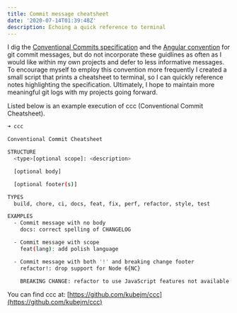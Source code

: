 ```yaml
---
title: Commit message cheatsheet 
date: '2020-07-14T01:39:48Z'
description: Echoing a quick reference to terminal
---
```


I dig the [Conventional Commits specification](https://www.conventionalcommits.org/en/v1.0.0/) 
and the [Angular convention](https://github.com/angular/angular/blob/22b96b9/CONTRIBUTING.md#-commit-message-guidelines) 
for git commit messages, but do not incorporate these guidlines as often as I would like within 
my own projects and defer to less informative messages.  To encourage myself to 
employ this convention more frequently I created a small script that prints a 
cheatsheet to terminal, so I can quickly reference notes highlighting the 
specification. Ultimately, I hope to maintain more meaningful git logs with my 
projects going forward.

Listed below is an example execution of ccc (Conventional Commit Cheatsheet).

```sh
➜ ccc

Conventional Commit Cheatsheet

STRUCTURE
  <type>[optional scope]: <description>

  [optional body]

  [optional footer(s)]

TYPES
  build, chore, ci, docs, feat, fix, perf, refactor, style, test

EXAMPLES
  - Commit message with no body
    docs: correct spelling of CHANGELOG

  - Commit message with scope
    feat(lang): add polish language

  - Commit message with both '!' and breaking change footer
    refactor!: drop support for Node 6{NC}

    BREAKING CHANGE: refactor to use JavaScript features not available in Node 6.
```

You can find ccc at: [https://github.com/kubejm/ccc](https://github.com/kubejm/ccc)
